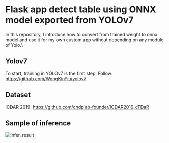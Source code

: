 # Flask app detect table using ONNX model exported from YOLOv7

In this repository, I introduce how to convert from trained weight to onnx model and use it for my own custom app without depending on any module of Yolo.\

## Yolov7
To start, training in YOLOv7 is the first step. Follow: https://github.com/WongKinYiu/yolov7

## Dataset
ICDAR 2019: https://github.com/cndplab-founder/ICDAR2019_cTDaR

## Sample of inference
![infer_result](plot_git/infer_result.jpg)